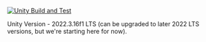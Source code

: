 [![Unity Build and Test](https://github.com/PuddleduckProductions/MysticForestParkRanger/actions/workflows/main.yml/badge.svg?branch=master)](https://github.com/PuddleduckProductions/MysticForestParkRanger/actions/workflows/main.yml)

Unity Version - 2022.3.16f1 LTS (can be upgraded to later 2022 LTS versions, but we're starting here for now).
